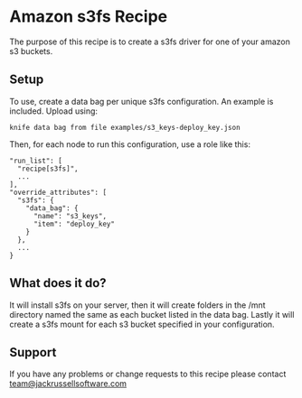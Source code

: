 # Amazon s3fs Recipe

The purpose of this recipe is to create a s3fs driver for one of your amazon s3 buckets.


## Setup

To use, create a data bag per unique s3fs configuration. An example is included. Upload using:

    knife data bag from file examples/s3_keys-deploy_key.json

Then, for each node to run this configuration, use a role like this:

    "run_list": [
      "recipe[s3fs]",
      ...
    ],
    "override_attributes": [
      "s3fs": {
        "data_bag": {
          "name": "s3_keys",
          "item": "deploy_key"
        }
      },
      ...
    }
    

## What does it do?

It will install s3fs on your server, then it will create folders in the /mnt directory named the same as each bucket listed in the data bag.  Lastly it will create a s3fs mount for each s3 bucket specified in your configuration.    

## Support

If you have any problems or change requests to this recipe please contact team@jackrussellsoftware.com
